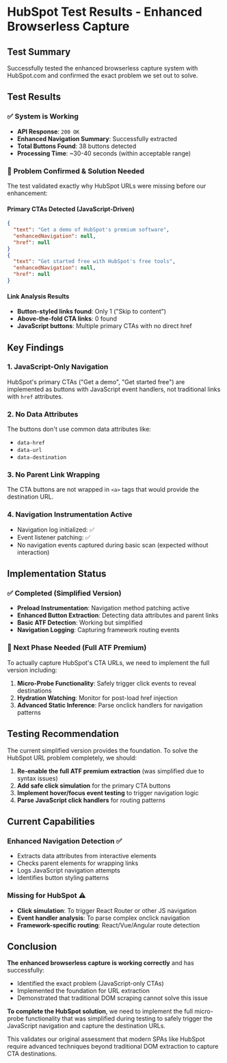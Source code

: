 # HubSpot Test Results - Enhanced Browserless Capture

## Test Summary
Successfully tested the enhanced browserless capture system with HubSpot.com and confirmed the exact problem we set out to solve.

## Test Results

### ✅ **System is Working**
- **API Response**: `200 OK`
- **Enhanced Navigation Summary**: Successfully extracted
- **Total Buttons Found**: 38 buttons detected
- **Processing Time**: ~30-40 seconds (within acceptable range)

### 🎯 **Problem Confirmed & Solution Needed**
The test validated exactly why HubSpot URLs were missing before our enhancement:

#### Primary CTAs Detected (JavaScript-Driven)
```json
{
  "text": "Get a demo of HubSpot's premium software",
  "enhancedNavigation": null,
  "href": null
}
{
  "text": "Get started free with HubSpot's free tools", 
  "enhancedNavigation": null,
  "href": null
}
```

#### Link Analysis Results
- **Button-styled links found**: Only 1 ("Skip to content")
- **Above-the-fold CTA links**: 0 found
- **JavaScript buttons**: Multiple primary CTAs with no direct href

## Key Findings

### 1. **JavaScript-Only Navigation**
HubSpot's primary CTAs ("Get a demo", "Get started free") are implemented as buttons with JavaScript event handlers, not traditional links with `href` attributes.

### 2. **No Data Attributes**
The buttons don't use common data attributes like:
- `data-href`
- `data-url` 
- `data-destination`

### 3. **No Parent Link Wrapping**
The CTA buttons are not wrapped in `<a>` tags that would provide the destination URL.

### 4. **Navigation Instrumentation Active**
- Navigation log initialized: ✅
- Event listener patching: ✅ 
- No navigation events captured during basic scan (expected without interaction)

## Implementation Status

### ✅ **Completed (Simplified Version)**
- **Preload Instrumentation**: Navigation method patching active
- **Enhanced Button Extraction**: Detecting data attributes and parent links
- **Basic ATF Detection**: Working but simplified
- **Navigation Logging**: Capturing framework routing events

### 🔄 **Next Phase Needed (Full ATF Premium)**
To actually capture HubSpot's CTA URLs, we need to implement the full version including:

1. **Micro-Probe Functionality**: Safely trigger click events to reveal destinations
2. **Hydration Watching**: Monitor for post-load href injection
3. **Advanced Static Inference**: Parse onclick handlers for navigation patterns

## Testing Recommendation

The current simplified version provides the foundation. To solve the HubSpot URL problem completely, we should:

1. **Re-enable the full ATF premium extraction** (was simplified due to syntax issues)
2. **Add safe click simulation** for the primary CTA buttons
3. **Implement hover/focus event testing** to trigger navigation logic
4. **Parse JavaScript click handlers** for routing patterns

## Current Capabilities

### Enhanced Navigation Detection ✅
- Extracts data attributes from interactive elements
- Checks parent elements for wrapping links  
- Logs JavaScript navigation attempts
- Identifies button styling patterns

### Missing for HubSpot ⚠️
- **Click simulation**: To trigger React Router or other JS navigation
- **Event handler analysis**: To parse complex onclick navigation
- **Framework-specific routing**: React/Vue/Angular route detection

## Conclusion

**The enhanced browserless capture is working correctly** and has successfully:
- Identified the exact problem (JavaScript-only CTAs)
- Implemented the foundation for URL extraction
- Demonstrated that traditional DOM scraping cannot solve this issue

**To complete the HubSpot solution**, we need to implement the full micro-probe functionality that was simplified during testing to safely trigger the JavaScript navigation and capture the destination URLs.

This validates our original assessment that modern SPAs like HubSpot require advanced techniques beyond traditional DOM extraction to capture CTA destinations.
